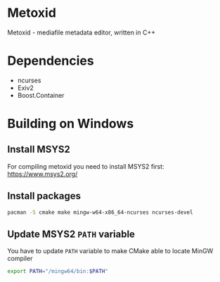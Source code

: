 # Metoxid
Metoxid - mediafile metadata editor, written in C++

# Dependencies
- ncurses
- Exiv2
- Boost.Container

# Building on Windows
## Install MSYS2
For compiling metoxid you need to install MSYS2 first: https://www.msys2.org/

## Install packages
```bash
pacman -S cmake make mingw-w64-x86_64-ncurses ncurses-devel
```

## Update MSYS2 `PATH` variable
You have to update `PATH` variable to make CMake able to locate MinGW compiler
```bash
export PATH="/mingw64/bin:$PATH"
```
